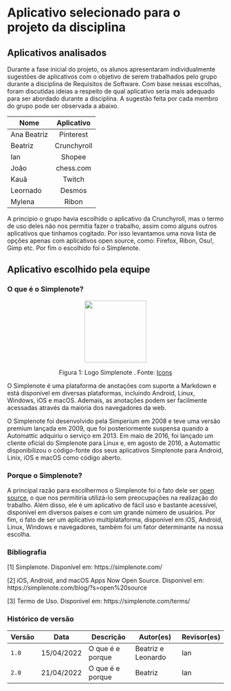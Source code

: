 # Aplicativo selecionado para o projeto da disciplina

## Aplicativos analisados

Durante a fase inicial do projeto, os alunos apresentaram individualmente sugestões de aplicativos com o objetivo de serem trabalhados pelo grupo durante a disciplina de Requisitos de Software. 
Com base nessas escolhas, foram discutidas ideias a respeito de qual aplicativo seria mais adequado para ser abordado durante a disciplina. 
A sugestão feita por cada membro do grupo pode ser observada a abaixo.

| Nome          | Aplicativo           | 
| ------------- |:-------------:| 
| Ana Beatriz  | Pinterest   | 
| Beatriz      | Crunchyroll |  
| Ian          | Shopee   |  
| João         | chess.com   |   
| Kauã         | Twitch      |   
| Leornado     | Desmos      |  
| Mylena       | Ribon       |    

A principio o grupo havia escolhido o aplicativo da Crunchyroll, mas o termo de uso deles não nos permitia fazer o trabalho, assim como alguns outros aplicativos que tinhamos cogitado. Por isso levantamos uma nova lista de opções apenas com aplicativos open source, como: Firefox, Ribon, Osu!, Gimp etc. Por fim o escolhido foi o Simplenote.

## Aplicativo escolhido pela equipe

### O que é o Simplenote?

<div align="center">
    <img src="https://cdn.icon-icons.com/icons2/1381/PNG/512/simplenote_94731.png" style="width:15vw"/>
    <p> Figura 1: Logo Simplenote . Fonte: <a href="https://icon-icons.com/pt/">Icons</a></p> 
</div>
 
<p>
O Simplenote é uma plataforma de anotações com suporte a Markdown e está disponível em diversas plataformas, incluindo Android, Linux, Windows, iOS e macOS. Ademais, as anotações podem ser facilmente acessadas através da maioria dos navegadores da web.
</p>
<p>
O Simplenote foi desenvolvido pela Simperium em 2008 e teve uma versão premium lançada em 2009, que foi posteriormente suspensa quando a Automattic adquiriu o serviço em 2013. Em maio de 2016, foi lançado um cliente oficial do Simplenote para Linux e, em agosto de 2016, a Automattic disponibilizou o código-fonte dos seus aplicativos Simplenote para Android, Linix, iOS e macOS como código aberto.
</p>

### Porque o Simplenote?

A principal razão para escolhermos o Simplenote foi o fato dele ser [open source](https://simplenote.com/blog/?s=open%20source), o que nos permitiria utilizá-lo sem preocupações na realização do trabalho. Além disso, ele é um aplicativo de fácil uso e bastante acessível, disponível em diversos países e com um grande número de usuários. Por fim, o fato de ser um aplicativo multiplataforma, disponível em iOS, Android, Linux, Windows e navegadores, também foi um fator determinante na nossa escolha.

### Bibliografia
<p>
[1] Simplenote. Disponível em: https://simplenote.com/ 
</p>
<p>
[2] iOS, Android, and macOS Apps Now Open Source. Disponivel em: https://simplenote.com/blog/?s=open%20source
</p>
<p>
[3] Termo de Uso. Disponivel em: https://simplenote.com/terms/    
</p>

### Histórico de versão
| Versão | Data | Descrição| Autor(es)| Revisor(es)
|--|--|--|--|--|
| `1.0` |15/04/2022|O que é e porque| Beatriz e Leonardo| Ian
| `2.0` |21/04/2022|O que é e porque| Beatriz| Ian


